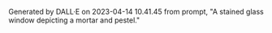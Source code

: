 Generated by DALL·E on 2023-04-14 10.41.45 from prompt, "A stained glass window depicting a mortar and pestel."